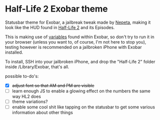 
# Half-Life 2 Exobar theme
Statusbar theme for Exobar, a jailbreak tweak made by [Nepeta](https://twitter.com/NepetaDev), making it look like the HUD found in [Half-Life 2](https://store.steampowered.com/app/220/HalfLife_2/) and its Episodes.

This is making use of [variables](https://docs.nepeta.me/exo/variables) found within Exobar, so don't try to run it in your browser (unless you want to, of course, I'm not here to stop you), testing however is recommended on a jailbroken iPhone with Exobar installed.

To install, SSH into your jailbroken iPhone, and drop the "Half-Life 2" folder inside /Library/Exobar, that's all.

possible to-do's:

 - [x] ~~adjust font so that AM and PM are visible~~
 - [ ] learn enough JS to enable a glowing effect on the numbers the same way HL2 does
 - [ ] theme variations?
 - [ ] enable some cool shit like tapping on the statusbar to get some various information about other things
